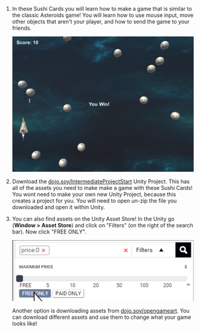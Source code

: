 1. In these Sushi Cards you will learn how to make a game that is similar to the classic Asteroids game! You will learn how to use mouse input, move other objects that aren't your player, and how to send the game to your friends.

    ![](/assets/GameOverview.png)

2. Download the [dojo.soy/IntermediateProjectStart](https://drive.google.com/open?id=0BybwesgH-2_ZWV9KdHJGNDBnVXM) Unity Project. This has all of the assets you need to make make a game with these Sushi Cards! You wont need to make your own new Unity Project, because this creates a project for you. You will need to open un-zip the file you downloaded and open it within Unity.

3. You can also find assets on the Unity Asset Store! In the Unity go (**Window > Asset Store**) and click on "Filters" (on the right of the search bar). Now click "FREE ONLY". 

    ![](/assets/AssetStoreClickFree.PNG)
    
     Another option is downloading assets from [dojo.soy/opengameart](https://opengameart.org/). You can download different assets and use them to change what your game looks like!